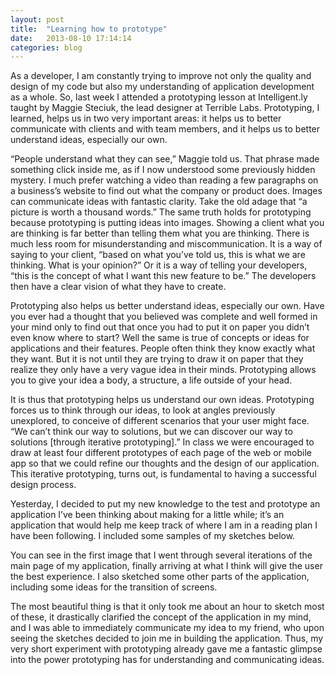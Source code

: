 ```yaml
---
layout: post
title:  "Learning how to prototype"
date:   2013-08-10 17:14:14
categories: blog
---
```


As a developer, I am constantly trying to improve not only the quality and design of my code but also my understanding of application development as a whole. So, last week I attended a prototyping lesson at Intelligent.ly taught by Maggie Steciuk, the lead designer at Terrible Labs. Prototyping, I learned, helps us in two very important areas: it helps us to better communicate with clients and with team members, and it helps us to better understand ideas, especially our own.

“People understand what they can see,” Maggie told us. That phrase made something click inside me, as if I now understood some previously hidden mystery. I much prefer watching a video than reading a few paragraphs on a business’s website to find out what the company or product does. Images can communicate ideas with fantastic clarity. Take the old adage that “a picture is worth a thousand words.” The same truth holds for prototyping because prototyping is putting ideas into images. Showing a client what you are thinking is far better than telling them what you are thinking. There is much less room for misunderstanding and miscommunication. It is a way of saying to your client, “based on what you’ve told us, this is what we are thinking. What is your opinion?” Or it is a way of telling your developers, “this is the concept of what I want this new feature to be.” The developers then have a clear vision of what they have to create.

Prototyping also helps us better understand ideas, especially our own. Have you ever had a thought that you believed was complete and well formed in your mind only to find out that once you had to put it on paper you didn’t even know where to start? Well the same is true of concepts or ideas for applications and their features. People often think they know exactly what they want. But it is not until they are trying to draw it on paper that they realize they only have a very vague idea in their minds. Prototyping allows you to give your idea a body, a structure, a life outside of your head.

It is thus that prototyping helps us understand our own ideas. Prototyping forces us to think through our ideas, to look at angles previously unexplored, to conceive of different scenarios that your user might face. “We can’t think our way to solutions, but we can discover our way to solutions [through iterative prototyping].” In class we were encouraged to draw at least four different prototypes of each page of the web or mobile app so that we could refine our thoughts and the design of our application. This iterative prototyping, turns out, is fundamental to having a successful design process.

Yesterday, I decided to put my new knowledge to the test and prototype an application I’ve been thinking about making for a little while; it’s an application that would help me keep track of where I am in a reading plan I have been following. I included some samples of my sketches below.

You can see in the first image that I went through several iterations of the main page of my application, finally arriving at what I think will give the user the best experience. I also sketched some other parts of the application, including some ideas for the transition of screens.

The most beautiful thing is that it only took me about an hour to sketch most of these, it drastically clarified the concept of the application in my mind, and I was able to immediately communicate my idea to my friend, who upon seeing the sketches decided to join me in building the application. Thus, my very short experiment with prototyping already gave me a fantastic glimpse into the power prototyping has for understanding and communicating ideas.
